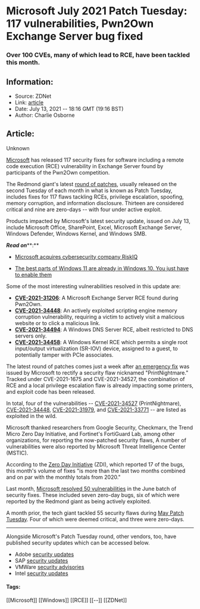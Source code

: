 # Microsoft July 2021 Patch Tuesday: 117 vulnerabilities, Pwn2Own Exchange Server bug fixed
### Over 100 CVEs, many of which lead to RCE, have been tackled this month.

## Information:
+ Source: ZDNet
+ Link: [article](https://www.zdnet.com/article/microsoft-july-2021-patch-tuesday-117-vulnerabilities-pwn2own-exchange-server-bug-fixed/)
+ Date: July 13, 2021 -- 18:16 GMT (19:16 BST)
+ Author: Charlie Osborne


## Article:
Unknown

[Microsoft](https://www.zdnet.com/topic/microsoft/) has released 117 security fixes for software including a remote code execution (RCE) vulnerability in Exchange Server found by participants of the Pwn2Own competition. 


The Redmond giant's latest [round of patches](https://msrc.microsoft.com/update-guide/releaseNote/2021-Jul), usually released on the second Tuesday of each month in what is known as Patch Tuesday, includes fixes for 117 flaws tackling RCEs, privilege escalation, spoofing, memory corruption, and information disclosure. Thirteen are considered critical and nine are zero-days -- with four under active exploit. 

Products impacted by Microsoft's latest security update, issued on July 13, include Microsoft Office, SharePoint, Excel, Microsoft Exchange Server, Windows Defender, Windows Kernel, and Windows SMB.  

***Read on*****:**  

* [Microsoft acquires cybersecurity company RiskIQ](https://www.zdnet.com/article/microsoft-acquires-cybersecurity-company-riskiq/)


* [The best parts of Windows 11 are already in Windows 10. You just have to enable them](https://www.zdnet.com/article/best-parts-of-windows-11-are-already-in-windows-10-you-just-have-to-enable-them/)



Some of the most interesting vulnerabilities resolved in this update are:  

* [**CVE-2021-31206**](https://msrc.microsoft.com/update-guide/en-US/vulnerability/CVE-2021-31206): A Microsoft Exchange Server RCE found during Pwn2Own.
* [**CVE-2021-34448**](https://msrc.microsoft.com/update-guide/vulnerability/CVE-2021-34448): An actively exploited scripting engine memory corruption vulnerability, requiring a victim to actively visit a malicious website or to click a malicious link.
* [**CVE-2021-34494**](https://msrc.microsoft.com/update-guide/vulnerability/CVE-2021-34494): A Windows DNS Server RCE, albeit restricted to DNS servers only.
* [**CVE-2021-34458**](https://msrc.microsoft.com/update-guide/vulnerability/CVE-2021-34458): A Windows Kernel RCE which permits a single root input/output virtualization (SR-IOV) device, assigned to a guest, to potentially tamper with PCIe associates.

The latest round of patches comes just a week after [an emergency fix](https://www.zdnet.com/article/microsofts-printnightmare-patch-is-now-causing-problems-for-some-printers/) was issued by Microsoft to rectify a security flaw nicknamed "PrintNightmare." Tracked under CVE-2021-1675 and CVE-2021-34527, the combination of RCE and a local privilege escalation flaw is already impacting some printers, and exploit code has been released. 

In total, four of the vulnerabilities -- [CVE-2021-34527](https://msrc.microsoft.com/update-guide/vulnerability/CVE-2021-34527) (PrintNightmare), [CVE-2021-34448](https://msrc.microsoft.com/update-guide/vulnerability/CVE-2021-34448), [CVE-2021-31979](https://msrc.microsoft.com/update-guide/vulnerability/CVE-2021-31979), and [CVE-2021-33771](https://msrc.microsoft.com/update-guide/vulnerability/CVE-2021-33771) -- are listed as exploited in the wild.  






Microsoft thanked researchers from Google Security, Checkmarx, the Trend Micro Zero Day Initiative, and Fortinet's FortiGuard Lab, among other organizations, for reporting the now-patched security flaws, A number of vulnerabilities were also reported by Microsoft Threat Intelligence Center (MSTIC). 

According to the [Zero Day Initiative](https://www.zerodayinitiative.com/blog/2021/7/13/the-july-2021-security-update-review) (ZDI), which reported 17 of the bugs, this month's volume of fixes "is more than the last two months combined and on par with the monthly totals from 2020." 

Last month, [Microsoft resolved 50 vulnerabilities](https://www.zdnet.com/article/microsoft-june-2021-patch-tuesday-50-vulnerabilities-patched-including-six-zero-days-exploited-in-the-wild/) in the June batch of security fixes. These included seven zero-day bugs, six of which were reported by the Redmond giant as being actively exploited.  

A month prior, the tech giant tackled 55 security flaws during [May Patch Tuesday](https://www.zdnet.com/article/microsofts-may-2021-patch-tuesday-55-flaws-fixed-four-critical/). Four of which were deemed critical, and three were zero-days. 



---

Alongside Microsoft's Patch Tuesday round, other vendors, too, have published security updates which can be accessed below. 

* Adobe [security updates](https://helpx.adobe.com/security.html)
* SAP [security updates](https://wiki.scn.sap.com/wiki/pages/viewpage.action?pageId=580617506)
* VMWare [security advisories](https://www.vmware.com/security/advisories.html)
* Intel [security updates](https://www.intel.com/content/www/us/en/security-center/default.html)





#### Tags:
[[Microsoft]] [[Windows]] [[RCE]] [[--]] [[ZDNet]]

